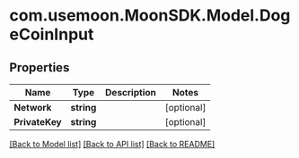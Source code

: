 # com.usemoon.MoonSDK.Model.DogeCoinInput

## Properties

| Name           | Type       | Description | Notes       |
| -------------- | ---------- | ----------- | ----------- |
| **Network**    | **string** |             | \[optional] |
| **PrivateKey** | **string** |             | \[optional] |

[\[Back to Model list\]](./#documentation-for-models) [\[Back to API list\]](./#documentation-for-api-endpoints) [\[Back to README\]](./)
